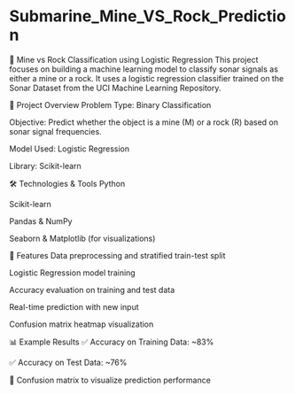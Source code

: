 # Submarine_Mine_VS_Rock_Prediction

🚢 Mine vs Rock Classification using Logistic Regression
This project focuses on building a machine learning model to classify sonar signals as either a mine or a rock. It uses a logistic regression classifier trained on the Sonar Dataset from the UCI Machine Learning Repository.

📌 Project Overview
Problem Type: Binary Classification

Objective: Predict whether the object is a mine (M) or a rock (R) based on sonar signal frequencies.

Model Used: Logistic Regression

Library: Scikit-learn

🛠️ Technologies & Tools
Python

Scikit-learn

Pandas & NumPy

Seaborn & Matplotlib (for visualizations)

🧪 Features
Data preprocessing and stratified train-test split

Logistic Regression model training

Accuracy evaluation on training and test data

Real-time prediction with new input

Confusion matrix heatmap visualization

📊 Example Results
✅ Accuracy on Training Data: ~83%

✅ Accuracy on Test Data: ~76%

🎯 Confusion matrix to visualize prediction performance
